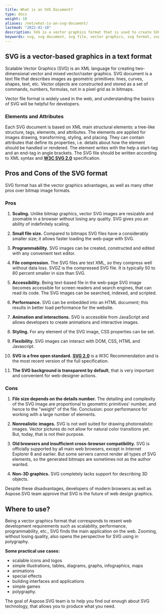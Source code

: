 ```yaml
---
title: What is an SVG Document?
type: docs
weight: 10
aliases: /net/what-is-an-svg-document/
lastmod: "2022-01-10"
description: SVG is a vector graphics format that is used to create SVG icons, SVG logos, SVG sprites, text vectorization and more. SVG format has all the vector graphics advantages, as well as many other pros over bitmap image formats.
keywords: svg, svg document, svg file, vector graphics, svg format, svg pros and cons
---
```


## **SVG is a vector-based graphics in a text format**

Scalable Vector Graphics (SVG) is an XML language for creating two-dimensional vector and mixed vector/raster graphics.  SVG document is a text file that describes images as geometric primitives: lines, curves, shapes, text, etc. Vector objects are constructed and stored as a set of commands, numbers, formulas, not in a pixel grid as in bitmaps. 

Vector file format is widely used in the web, and understanding the basics of SVG will be helpful for developers. 

 

### **Elements and Attributes** 

Each SVG document is based on XML main structural elements: a tree-like structure, tags, elements, and attributes.  The elements are applied for images drawing, transforming, styling, and placing. They can contain attributes that define its properties, i.e. details about how the element should be handled or rendered. The element writes with the help a start-tag and an end-tag in angle brackets. The SVG file should be written according to XML syntax and [**W3C SVG 2.0**](https://www.w3.org/TR/2018/CR-SVG2-20181004/) specification. 

 

## **Pros and Cons of the SVG format** 

SVG format has all the vector graphics advantages, as well as many other pros over bitmap image formats. 

 

### **Pros** 

1. **Scaling.** Unlike bitmap graphics, vector SVG images are resizable and zoomable in a browser without losing any quality. SVG gives you an ability of indefinitely scaling. 

2. **Small file size.** Compared to bitmaps SVG files have a considerably smaller size; it allows faster loading the web-page with SVG. 

3. **Programmability.** SVG images can be created, constructed and edited with any convenient text editor. 

4. **File compression.** The SVG files are text XML, so they compress well without data loss. SVGZ is the compressed SVG file. It is typically 50 to 80 percent smaller in size than SVG. 

5. **Accessibility.** Being text-based file in the web-page SVG image becomes accessible for screen readers and search engines, that can read its code. The SVG images can be searched, indexed, and scripted. 

6. **Performance.** SVG can be embedded into an HTML document; this results in better load performance for the website. 

7. **Animation and interactions.** SVG is accessible from JavaScript and allows developers to create animations and interactive images. 

8. **Styling.** For any element of the SVG image, CSS properties can be set. 

9. **Flexibility.** SVG images can interact with DOM, CSS, HTML and Javascript. 

10. **SVG is a free open standard.** [**SVG 2.0**](https://www.w3.org/TR/2018/CR-SVG2-20181004/)  is a W3C Recommendation and is the most recent version of the full specification. 

11. **The SVG background is transparent by default**, that is very important and convenient for web-designer actions. 

 

### **Cons** 

1. **File size depends on the details number.** The detailing and complexity of the SVG image are proportional to geometric primitives' number, and hence to the "weight" of the file. Conclusion: poor performance for working with a large number of elements. 

2. **Nonrealistic** **images.** SVG is not well suited for drawing photorealistic images. Vector pictures do not allow for natural color transitions yet. But, today, that is not their purpose. 

3. **Old browsers and insufficient cross-browser compatibility.** SVG is officially supported by all main web browsers, except in Internet Explorer 8 and earlier. But some servers cannot render all types of SVG elements, so the generated bitmaps are sometimes not as the author wanted. 

4. **Non-3D graphics.** SVG completely lacks support for describing 3D objects. 

 

Despite these disadvantages, developers of modern browsers as well as Aspose.SVG team approve that SVG is the future of web design graphics. 

 

## **Where to use?**

Being a vector graphics format that corresponds to resent web development requirements such as scalability, performance, programmability, etc., SVG finds the main application on the web. Zooming, without losing quality, also opens the perspective for SVG using in polygraphy. 

**Some practical use cases:** 

- scalable icons and logos 
- simple illustrations, tables, diagrams, graphs, infographics, maps 
- animations 
- special effects 
- building interfaces and applications 
- simple games 
- polygraphy. 

The goal of Aspose.SVG team is to help you find out enough about SVG technology, that allows you to produce what you need.